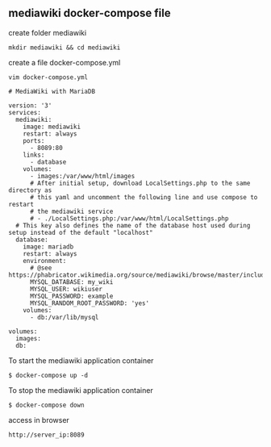 ## mediawiki docker-compose file

create folder mediawiki
```
mkdir mediawiki && cd mediawiki
```
create a file docker-compose.yml
```
vim docker-compose.yml
```
```
# MediaWiki with MariaDB

version: '3'
services:
  mediawiki:
    image: mediawiki
    restart: always
    ports:
      - 8089:80
    links:
      - database
    volumes:
      - images:/var/www/html/images
      # After initial setup, download LocalSettings.php to the same directory as
      # this yaml and uncomment the following line and use compose to restart
      # the mediawiki service
      # - ./LocalSettings.php:/var/www/html/LocalSettings.php
  # This key also defines the name of the database host used during setup instead of the default "localhost"
  database:
    image: mariadb
    restart: always
    environment:
      # @see https://phabricator.wikimedia.org/source/mediawiki/browse/master/includes/DefaultSettings.php
      MYSQL_DATABASE: my_wiki
      MYSQL_USER: wikiuser
      MYSQL_PASSWORD: example
      MYSQL_RANDOM_ROOT_PASSWORD: 'yes'
    volumes:
      - db:/var/lib/mysql

volumes:
  images:
  db:
```

To start the mediawiki application container
```
$ docker-compose up -d
```
To stop the mediawiki application container
```
$ docker-compose down
```
access in browser
```
http://server_ip:8089
```

